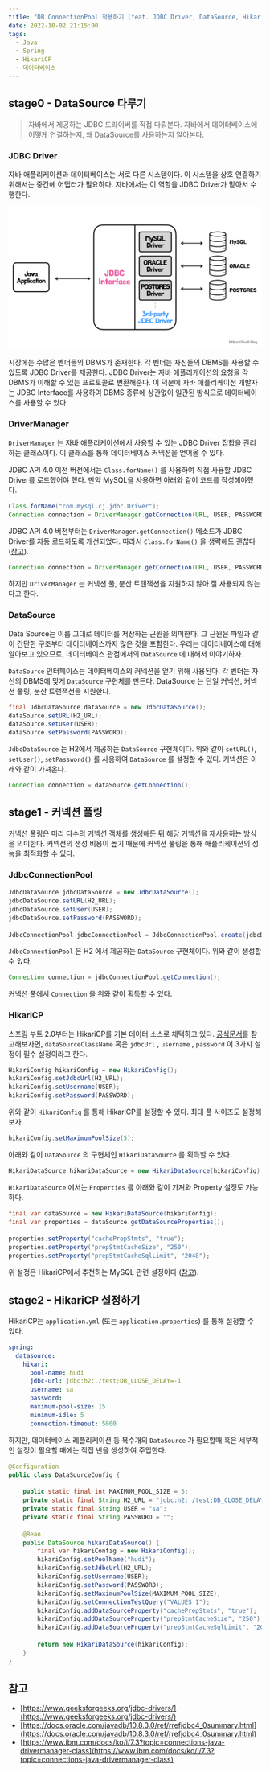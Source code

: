 ```yaml
---
title: "DB ConnectionPool 적용하기 (feat. JDBC Driver, DataSource, HikariCP)"
date: 2022-10-02 21:15:00
tags:
  - Java
  - Spring
  - HikariCP
  - 데이터베이스
---
```


## stage0 - **DataSource 다루기**

> 자바에서 제공하는 JDBC 드라이버를 직접 다뤄본다. 자바에서 데이터베이스에 어떻게 연결하는지, 왜 DataSource를 사용하는지 알아본다.

### JDBC Driver

자바 애플리케이션과 데이터베이스는 서로 다른 시스템이다. 이 시스템을 상호 연결하기 위해서는 중간에 어댑터가 필요하다. 자바에서는 이 역할을 JDBC Driver가 맡아서 수행한다.

![](./jdbc-driver.png)

시장에는 수많은 벤더들의 DBMS가 존재한다. 각 벤더는 자신들의 DBMS를 사용할 수 있도록 JDBC Driver를 제공한다. JDBC Driver는 자바 애플리케이션의 요청을 각 DBMS가 이해할 수 있는 프로토콜로 변환해준다. 이 덕분에 자바 애플리케이션 개발자는 JDBC Interface를 사용하여 DBMS 종류에 상관없이 일관된 방식으로 데이터베이스를 사용할 수 있다.

### DriverManager

`DriverManager` 는 자바 애플리케이션에서 사용할 수 있는 JDBC Driver 집합을 관리하는 클래스이다. 이 클래스를 통해 데이터베이스 커넥션을 얻어올 수 있다.

JDBC API 4.0 이전 버전에서는 `Class.forName()` 를 사용하여 직접 사용할 JDBC Driver를 로드했어야 했다. 만약 MySQL을 사용하면 아래와 같이 코드를 작성해야했다.

```java
Class.forName("com.mysql.cj.jdbc.Driver");
Connection connection = DriverManager.getConnection(URL, USER, PASSWORD);
```

JDBC API 4.0 버전부터는 `DriverManager.getConnection()` 메소드가 JDBC Driver를 자동 로드하도록 개선되었다. 따라서 `Class.forName()` 을 생략해도 괜찮다 ([참고](https://docs.oracle.com/javadb/10.8.3.0/ref/rrefjdbc4_0summary.html)).

```java
Connection connection = DriverManager.getConnection(URL, USER, PASSWORD);
```

하지만 `DriverManager` 는 커넥션 풀, 분산 트랜잭션을 지원하지 않아 잘 사용되지 않는다고 한다.

### DataSource

Data Source는 이름 그대로 데이터를 저장하는 근원을 의미한다. 그 근원은 파일과 같이 간단한 구조부터 데이터베이스까지 많은 것을 포함한다. 우리는 데이터베이스에 대해 알아보고 있으므로, 데이터베이스 관점에서의 `DataSource` 에 대해서 이야기하자.

`DataSource` 인터페이스는 데이터베이스의 커넥션을 얻기 위해 사용된다. 각 벤더는 자신의 DBMS에 맞게 `DataSource` 구현체를 만든다. DataSource 는 단일 커넥션, 커넥션 풀링, 분산 트랜잭션을 지원한다.

```java
final JdbcDataSource dataSource = new JdbcDataSource();
dataSource.setURL(H2_URL);
dataSource.setUser(USER);
dataSource.setPassword(PASSWORD);
```

`JdbcDataSource` 는 H2에서 제공하는 `DataSource` 구현체이다. 위와 같이 `setURL()`, `setUser()`, `setPassword()` 를 사용하여 `DataSource` 를 설정할 수 있다. 커넥션은 아래와 같이 가져온다.

```java
Connection connection = dataSource.getConnection();
```

## stage1 - 커넥션 풀링

커넥션 풀링은 미리 다수의 커넥션 객체를 생성해둔 뒤 해당 커넥션을 재사용하는 방식을 의미한다. 커넥션의 생성 비용이 높기 때문에 커넥션 풀링을 통해 애플리케이션의 성능을 최적화할 수 있다.

### JdbcConnectionPool

```java
JdbcDataSource jdbcDataSource = new JdbcDataSource();
jdbcDataSource.setURL(H2_URL);
jdbcDataSource.setUser(USER);
jdbcDataSource.setPassword(PASSWORD);

JdbcConnectionPool jdbcConnectionPool = JdbcConnectionPool.create(jdbcDataSource);
```

`JdbcConnectionPool` 은 H2 에서 제공하는 `DataSource` 구현체이다. 위와 같이 생성할 수 있다.

```java
Connection connection = jdbcConnectionPool.getConnection();
```

커넥션 풀에서 `Connection` 을 위와 같이 획득할 수 있다.

### HikariCP

스프링 부트 2.0부터는 HikariCP를 기본 데이터 소스로 채택하고 있다. [공식문서](https://github.com/brettwooldridge/HikariCP#essentials)를 참고해보자면, `dataSourceClassName` 혹은 `jdbcUrl` , `username` , `password` 이 3가지 설정이 필수 설정이라고 한다.

```java
HikariConfig hikariConfig = new HikariConfig();
hikariConfig.setJdbcUrl(H2_URL);
hikariConfig.setUsername(USER);
hikariConfig.setPassword(PASSWORD);
```

위와 같이 `HikariConfig` 를 통해 HikariCP를 설정할 수 있다. 최대 풀 사이즈도 설정해보자.

```java
hikariConfig.setMaximumPoolSize(5);
```

아래와 같이 `DataSource` 의 구현체인 `HikariDataSource` 를 획득할 수 있다.

```java
HikariDataSource hikariDataSource = new HikariDataSource(hikariConfig);
```

`HikariDataSource` 에서는 `Properties` 를 아래와 같이 가져와 Property 설정도 가능하다.

```java
final var dataSource = new HikariDataSource(hikariConfig);
final var properties = dataSource.getDataSourceProperties();

properties.setProperty("cachePrepStmts", "true");
properties.setProperty("prepStmtCacheSize", "250");
properties.setProperty("prepStmtCacheSqlLimit", "2048");
```

위 설정은 HikariCP에서 추천하는 MySQL 관련 설정이다 ([참고](https://github.com/brettwooldridge/HikariCP/wiki/MySQL-Configuration)).

## stage2 - **HikariCP 설정하기**

HikariCP는 `application.yml` (또는 `application.properties`) 를 통해 설정할 수 있다.

```yaml
spring:
  datasource:
    hikari:
      pool-name: hudi
      jdbc-url: jdbc:h2:./test;DB_CLOSE_DELAY=-1
      username: sa
      password:
      maximum-pool-size: 15
      minimum-idle: 5
      connection-timeout: 5000
```

하지만, 데이터베이스 레플리케이션 등 복수개의 `DataSource` 가 필요할때 혹은 세부적인 설정이 필요할 때에는 직접 빈을 생성하여 주입한다.

```java
@Configuration
public class DataSourceConfig {

    public static final int MAXIMUM_POOL_SIZE = 5;
    private static final String H2_URL = "jdbc:h2:./test;DB_CLOSE_DELAY=-1";
    private static final String USER = "sa";
    private static final String PASSWORD = "";

    @Bean
    public DataSource hikariDataSource() {
        final var hikariConfig = new HikariConfig();
        hikariConfig.setPoolName("hudi");
        hikariConfig.setJdbcUrl(H2_URL);
        hikariConfig.setUsername(USER);
        hikariConfig.setPassword(PASSWORD);
        hikariConfig.setMaximumPoolSize(MAXIMUM_POOL_SIZE);
        hikariConfig.setConnectionTestQuery("VALUES 1");
        hikariConfig.addDataSourceProperty("cachePrepStmts", "true");
        hikariConfig.addDataSourceProperty("prepStmtCacheSize", "250");
        hikariConfig.addDataSourceProperty("prepStmtCacheSqlLimit", "2048");

        return new HikariDataSource(hikariConfig);
    }
}
```

## 참고

- [https://www.geeksforgeeks.org/jdbc-drivers/](https://www.geeksforgeeks.org/jdbc-drivers/)
- [https://docs.oracle.com/javadb/10.8.3.0/ref/rrefjdbc4_0summary.html](https://docs.oracle.com/javadb/10.8.3.0/ref/rrefjdbc4_0summary.html)
- [https://www.ibm.com/docs/ko/i/7.3?topic=connections-java-drivermanager-class](https://www.ibm.com/docs/ko/i/7.3?topic=connections-java-drivermanager-class)
